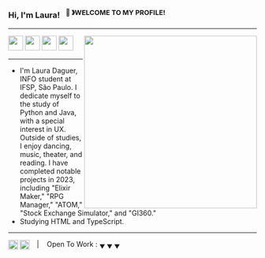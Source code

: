 ### Hi, I'm Laura! &nbsp;&nbsp;<sup>👾 &#12299;WELCOME TO MY PROFILE! </sup>
----
<img align="right" width="350" src="https://spotify-recently-played-readme.vercel.app/api?user=q202k7a6mmn1003l7hpzxhpmb&count=5">

<div>
<img height="30" src="https://img.shields.io/badge/-Python-000?&logo=Python">
<img height="30" src="https://img.shields.io/badge/-Java-000?&logo=Java&logoColor=007396">
<img height="30" src="https://img.shields.io/badge/-C-000?&logo=C">
<img height="30" src="https://img.shields.io/badge/-SQL-000?&logo=MySQL">
</div>

----

 * I'm Laura Daguer, INFO student at IFSP, São Paulo. I dedicate myself to the study of Python and Java, with a special interest in UX. Outside of studies, I enjoy dancing, music, theater, and reading. I have completed notable projects in 2023, including "Elixir Maker," "RPG Manager," "ATOM," "Stock Exchange Simulator," and "GI360."
 * Studying HTML and TypeScript.

----


<a href="https://www.instagram.com/arudaguer/">
  <img align="left" alt="laura's Instagram" width="20px" src="https://simpleicons.now.sh/instagram/495f7e" />
</a>
<a href="https://www.linkedin.com/in/laura-daguer-024730292/">
  <img align="left" alt="laura's LinkedIn" width="20px" src="https://simpleicons.now.sh/linkedin/495f7e" />
</a>

&nbsp;&nbsp;&nbsp;|&nbsp;&nbsp;&nbsp; Open To Work : <sub>&#9660; &#9660; &#9660;</sub>













